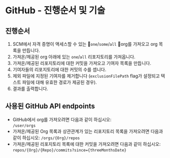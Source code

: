 # GitHub - 진행순서 및 기술

## 진행순서 <a href="#flow" id="flow"></a>

1. SCM에서 자격 증명이 액세스할 수 있는 `one`/`some`/`all` org를 가져오고 org 목록을 만듭니다.
2. 가져온/제공된 org 아래에 있는 `one`/`all` 리포지토리를 가져옵니다.
3. 가져온/제공된 리포지토리에 대한 커밋을 가져오고 기여자 목록을 만듭니다.
4. 기여자들의 리포지토리에 대한 커밋의 수를 셉니다.
5. 제외 파일에 지정된 기여자를 제거합니다 (`exclusionFilePath` flag가 설정되고 텍스트 파일에 대해 유효한 경로가 제공된 경우).
6. 결과를 출력합니다.

## 사용된 GitHub API endpoints <a href="#azure-api-endpoints-used" id="azure-api-endpoints-used"></a>

* GitHub에서 org를 가져오려면 다음과 같이 하십시오:\
  `/user/orgs`
* 가져온/제공된 Org 목록과 상관관계가 있는 리포지토리 목록을 가져오려면 다음과 같이 하십시오: `/orgs/{Org}/repos`
* 가져온/제공된 리포지토리 목록에 대한 커밋을 가져오려면 다음과 같이 하십시오:\
  `repos/{Org}/{Repo}/commits?since={threeMonthsDate}`
